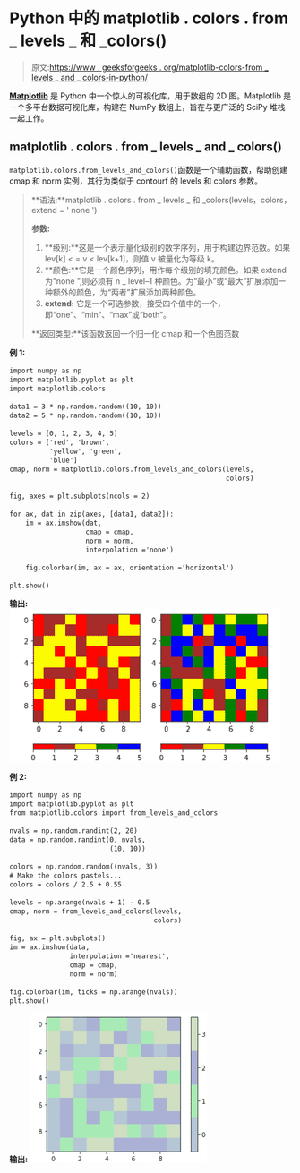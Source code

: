 # Python 中的 matplotlib . colors . from _ levels _ 和 _colors()

> 原文:[https://www . geeksforgeeks . org/matplotlib-colors-from _ levels _ and _ colors-in-python/](https://www.geeksforgeeks.org/matplotlib-colors-from_levels_and_colors-in-python/)

[**Matplotlib**](http://geeksforgeeks.org/python-matplotlib-an-overview/) 是 Python 中一个惊人的可视化库，用于数组的 2D 图。Matplotlib 是一个多平台数据可视化库，构建在 NumPy 数组上，旨在与更广泛的 SciPy 堆栈一起工作。

## matplotlib . colors . from _ levels _ and _ colors()

`matplotlib.colors.from_levels_and_colors()`函数是一个辅助函数，帮助创建 cmap 和 norm 实例，其行为类似于 contourf 的 levels 和 colors 参数。

> **语法:**matplotlib . colors . from _ levels _ 和 _colors(levels，colors，extend = ' none ')
> 
> **参数:**
> 
> 1.  **级别:**这是一个表示量化级别的数字序列，用于构建边界范数。如果 lev[k] < = v < lev[k+1]，则值 v 被量化为等级 k。
> 2.  **颜色:**它是一个颜色序列，用作每个级别的填充颜色。如果 extend 为“none ”,则必须有 n _ level–1 种颜色。为“最小”或“最大”扩展添加一种额外的颜色，为“两者”扩展添加两种颜色。
> 3.  **extend:** 它是一个可选参数，接受四个值中的一个，即“one”、“min”、“max”或“both”。
> 
> **返回类型:**该函数返回一个归一化 cmap 和一个色图范数

**例 1:**

```
import numpy as np
import matplotlib.pyplot as plt
import matplotlib.colors

data1 = 3 * np.random.random((10, 10))
data2 = 5 * np.random.random((10, 10))

levels = [0, 1, 2, 3, 4, 5]
colors = ['red', 'brown',
          'yellow', 'green',
          'blue']
cmap, norm = matplotlib.colors.from_levels_and_colors(levels, 
                                                      colors)

fig, axes = plt.subplots(ncols = 2)

for ax, dat in zip(axes, [data1, data2]):
    im = ax.imshow(dat, 
                   cmap = cmap,
                   norm = norm, 
                   interpolation ='none')

    fig.colorbar(im, ax = ax, orientation ='horizontal')

plt.show()
```

**输出:**
![](img/e49c393d84788dd5d52e716b4abacd11.png)

**例 2:**

```
import numpy as np
import matplotlib.pyplot as plt
from matplotlib.colors import from_levels_and_colors

nvals = np.random.randint(2, 20)
data = np.random.randint(0, nvals, 
                         (10, 10))

colors = np.random.random((nvals, 3))
# Make the colors pastels...
colors = colors / 2.5 + 0.55

levels = np.arange(nvals + 1) - 0.5
cmap, norm = from_levels_and_colors(levels,
                                    colors)

fig, ax = plt.subplots()
im = ax.imshow(data,
               interpolation ='nearest', 
               cmap = cmap, 
               norm = norm)

fig.colorbar(im, ticks = np.arange(nvals))
plt.show()
```

**输出:**
![](img/bf26b9d4e76db0863aaff85f12592d3c.png)